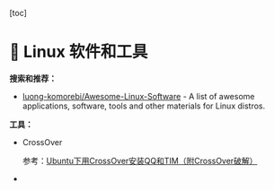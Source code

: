 [toc]

# :penguin: Linux 软件和工具

**搜索和推荐：**

- [luong-komorebi/Awesome-Linux-Software](<https://github.com/luong-komorebi/Awesome-Linux-Software>) - A list of awesome applications, software, tools and other materials for Linux distros.



**工具：**

- CrossOver

  参考：[Ubuntu下用CrossOver安装QQ和TIM（附CrossOver破解）](https://blog.csdn.net/jasonLee_lijiaqi/article/details/83385381)
  
- 
